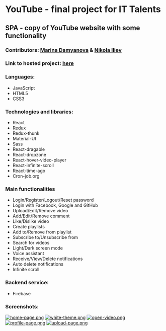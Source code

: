 # YouTube - final project for IT Talents

## SPA - copy of YouTube website with some functionality

### Contributors: [Marina Damyanova](https://github.com/mtdamyanova "Marina Damyanova") & [Nikola Iliev](https://github.com/iliev-nikola "Nikola Iliev")

### Link to hosted project: [here](https://fir-5612c.web.app/)

### Languages:

- JavaScript
- HTML5
- CSS3

### Technologies and libraries:

- React
- Redux
- Redux-thunk
- Material-UI
- Sass
- React-dragable
- React-dropzone
- React-hover-video-player
- React-infinite-scroll
- React-time-ago
- Cron-job.org

### Main functionalities

- Login/Register/Logout/Reset password
- Login with Facebook, Google and GitHub
- Upload/Edit/Remove video
- Add/Edit/Remove comment
- Like/Dislike video
- Create playlists
- Add to/Remove from playlist
- Subscribe to/Unsubscribe from
- Search for videos
- Light/Dark screen mode
- Voice assistant
- Receive/View/Delete notifications
- Auto delete notifications
- Infinite scroll

### Backend service:

- Firebase

### Screenshots:

[![home-page.png](https://i.postimg.cc/HL8ddFQC/home-page.png)](https://postimg.cc/qtr9Gbbm)
[![white-theme.png](https://i.postimg.cc/QMJS9dgg/white-theme.png)](https://postimg.cc/2q3ngmK3)
[![open-video.png](https://i.postimg.cc/nhYqTwsp/open-video.png)](https://postimg.cc/tsJ14ktM)
[![profile-page.png](https://i.postimg.cc/qR9whbDn/profile-page.png)](https://postimg.cc/r0Nx7JkF)
[![upload-page.png](https://i.postimg.cc/MGn170QY/upload-page.png)](https://postimg.cc/CZVZYqJZ)
